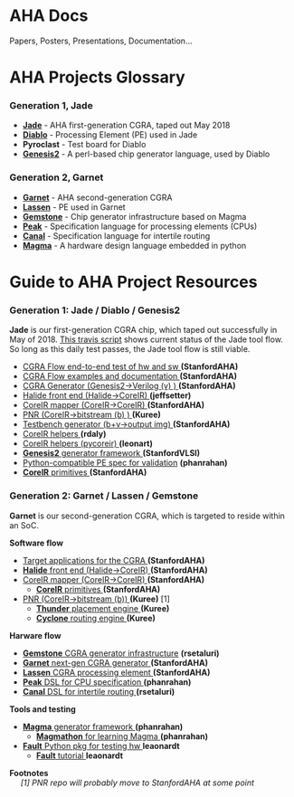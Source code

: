# AHA Docs
Papers, Posters, Presentations, Documentation...

# AHA Projects Glossary

### Generation 1, Jade
* [**Jade**](https://travis-ci.org/StanfordAHA/CGRAFlow)        - AHA first-generation CGRA, taped out May 2018
* [**Diablo**](https://travis-ci.org/StanfordAHA/CGRAGenerator) - Processing Element (PE) used in Jade
* **Pyroclast**                                                 - Test board for Diablo
* [**Genesis2**](https://github.com/StanfordVLSI/Genesis2)      - A perl-based chip generator language, used by Diablo

### Generation 2, Garnet
* [**Garnet**](https://github.com/StanfordAHA/garnet)   - AHA second-generation CGRA
* [**Lassen**](https://github.com/StanfordAHA/lassen)   - PE used in Garnet
* [**Gemstone**](https://github.com/rsetaluri/gemstone) - Chip generator infrastructure based on Magma
* [**Peak**](https://github.com/phanrahan/peak)         - Specification language for processing elements (CPUs)
* [**Canal**](https://github.com/rsetaluri/canal)       - Specification language for intertile routing
* [**Magma**](https://github.com/phanrahan/magma)       - A hardware design language embedded in python

# Guide to AHA Project Resources
### Generation 1: Jade / Diablo / Genesis2

**Jade** is our first-generation CGRA chip, which taped out successfully in May of 2018.
[This travis script](https://travis-ci.org/StanfordAHA/CGRAFlow) 
shows current status of the Jade tool flow. So long as this daily test passes, 
the Jade tool flow is still viable.

* [CGRA Flow end-to-end test of hw and sw  ](https://github.com/StanfordAHA/CGRAFlow)      **(StanfordAHA)**
* [CGRA Flow examples and documentation    ](https://github.com/StanfordAHA/CGRAFlowDoc)   **(StanfordAHA)**
* [CGRA Generator (Genesis2->Verilog (v) ) ](https://github.com/StanfordAHA/CGRAGenerator) **(StanfordAHA)**
* [Halide front end (Halide->CoreIR)       ](https://github.com/jeffsetter/Halide_CoreIR ) **(jeffsetter)**
* [CoreIR mapper (CoreIR->CoreIR)          ](https://github.com/StanfordAHA/CGRAMapper   ) **(StanfordAHA)**
* [PNR (CoreIR->bitstream (b) )            ](https://github.com/Kuree/cgra_pnr           ) **(Kuree)**
* [Testbench generator (b+v->output img)   ](https://github.com/StanfordAHA/TestBenchGenerator ) **(StanfordAHA)**
* [CoreIR helpers                          ](https://github.com/rdaly525/coreir        ) **(rdaly)**
* [CoreIR helpers (pycoreir)               ](https://github.com/leonardt/pycoreir      ) **(leonart)**
* [**Genesis2** generator framework        ](https://github.com/StanfordVLSI/Genesis2  ) **(StanfordVLSI)**
* [Python-compatible PE spec for validation](https://github.com/phanrahan/pe           ) **(phanrahan)**
* [**CoreIR** primitives                   ](https://github.com/StanfordAHA/Primitives ) **(StanfordAHA)**

### Generation 2: Garnet / Lassen / Gemstone

**Garnet** is our second-generation CGRA, which is targeted to reside within an SoC.

**Software flow**
* [Target applications for the CGRA      ](https://github.com/StanfordAHA/Applications) **(StanfordAHA)**
* [**Halide** front end (Halide->CoreIR) ](https://github.com/StanfordAHA/Halide-to-Hardware) **(StanfordAHA)**
* [CoreIR mapper (CoreIR->CoreIR)        ](https://github.com/StanfordAHA/CGRAMapper) **(StanfordAHA)**
  * [**CoreIR** primitives                 ](https://github.com/StanfordAHA/Primitives)   **(StanfordAHA)**
* [PNR (CoreIR->bitstream (b))           ](https://github.com/Kuree/cgra_pnr)  **(Kuree)** [1]
  * [**Thunder** placement engine          ](https://github.com/Kuree/cgra_pnr)  **(Kuree)**
  * [**Cyclone** routing engine            ](https://github.com/Kuree/cgra_pnr)  **(Kuree)**

**Harware flow**
* [**Gemstone** CGRA generator infrastructure](https://github.com/rsetaluri/gemstone) **(rsetaluri)**
* [**Garnet** next-gen CGRA generator    ](https://github.com/StanfordAHA/garnet) **(StanfordAHA)**
* [**Lassen** CGRA processing element    ](https://github.com/StanfordAHA/lassen) **(StanfordAHA)**
* [**Peak** DSL for CPU specification    ](https://github.com/phanrahan/peak)  **(phanrahan)**
* [**Canal** DSL for intertile routing   ](https://github.com/rsetaluri/canal) **(rsetaluri)**

**Tools and testing**
* [**Magma** generator framework         ](https://github.com/phanrahan/magma) **(phanrahan)**
  * [**Magmathon** for learning Magma    ](https://github.com/phanrahan/magmathon) **(phanrahan)**
* [**Fault** Python pkg for testing hw   ](https://github.com/leonardt/fault) **leaonardt**
  * [**Fault** tutorial                  ](https://github.com/leonardt/fault/tutorial) **leaonardt**

<b>Footnotes</b><br/>
&nbsp;&nbsp;&nbsp;&nbsp;
<i>[1] PNR repo will probably move to StanfordAHA at some point</i>





